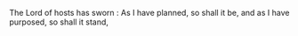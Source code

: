 The Lord of hosts has sworn : As I have planned, so shall it be, and as I have purposed, so shall it stand,
